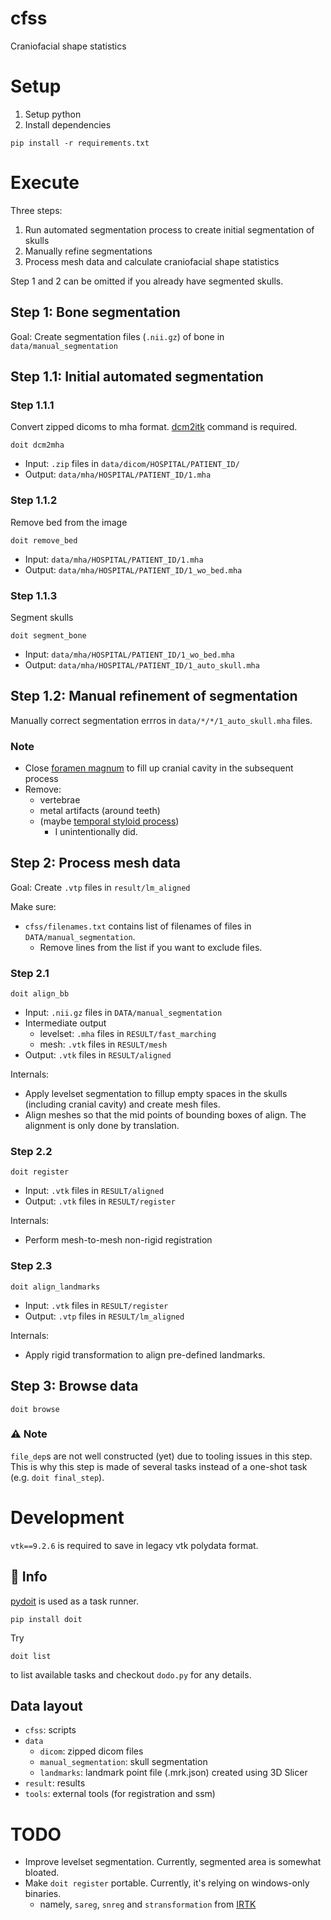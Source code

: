# cfss
Craniofacial shape statistics

# Setup
1. Setup python
2. Install dependencies
```shell
pip install -r requirements.txt
```

# Execute
Three steps:

1. Run automated segmentation process to create initial segmentation of skulls
2. Manually refine segmentations
3. Process mesh data and calculate craniofacial shape statistics

Step 1 and 2 can be omitted if you already have segmented skulls.

## Step 1: Bone segmentation
Goal: Create segmentation files (`.nii.gz`) of bone in `data/manual_segmentation`

## Step 1.1: Initial automated segmentation

### Step 1.1.1
Convert zipped dicoms to mha format.
[dcm2itk](https://github.com/ykszk/dcm2itk) command is required.

```shell
doit dcm2mha
```

- Input: `.zip` files in `data/dicom/HOSPITAL/PATIENT_ID/`
- Output: `data/mha/HOSPITAL/PATIENT_ID/1.mha`

### Step 1.1.2
Remove bed from the image
```shell
doit remove_bed
```
- Input: `data/mha/HOSPITAL/PATIENT_ID/1.mha`
- Output: `data/mha/HOSPITAL/PATIENT_ID/1_wo_bed.mha`

### Step 1.1.3
Segment skulls
```shell
doit segment_bone
```

- Input: `data/mha/HOSPITAL/PATIENT_ID/1_wo_bed.mha`
- Output: `data/mha/HOSPITAL/PATIENT_ID/1_auto_skull.mha`

## Step 1.2: Manual refinement of segmentation
Manually correct segmentation errros in `data/*/*/1_auto_skull.mha` files.

### Note
- Close [foramen magnum](https://en.wikipedia.org/wiki/Foramen_magnum) to fill up cranial cavity in the subsequent process
- Remove:
    - vertebrae
    - metal artifacts (around teeth)
    - (maybe [temporal styloid process](https://en.wikipedia.org/wiki/Temporal_styloid_process))
        - I unintentionally did.

## Step 2: Process mesh data
Goal: Create `.vtp` files in `result/lm_aligned`

Make sure:
- `cfss/filenames.txt` contains list of filenames of files in `DATA/manual_segmentation`.
  - Remove lines from the list if you want to exclude files.

### Step 2.1
```shell
doit align_bb
```
- Input: `.nii.gz` files in `DATA/manual_segmentation`
- Intermediate output
  - levelset: `.mha` files in `RESULT/fast_marching`
  - mesh: `.vtk` files in `RESULT/mesh`
- Output: `.vtk` files in `RESULT/aligned`

Internals:
- Apply levelset segmentation to fillup empty spaces in the skulls (including cranial cavity) and create mesh files.
- Align meshes so that the mid points of bounding boxes of align. The alignment is only done by translation.

### Step 2.2
```shell
doit register
```

- Input: `.vtk` files in `RESULT/aligned`
- Output: `.vtk` files in `RESULT/register`

Internals:
- Perform mesh-to-mesh non-rigid registration

### Step 2.3
```shell
doit align_landmarks
```


- Input: `.vtk` files in `RESULT/register`
- Output: `.vtp` files in `RESULT/lm_aligned`


Internals:
- Apply rigid transformation to align pre-defined landmarks.

## Step 3: Browse data
```shell
doit browse
```

### ⚠️ Note

`file_dep`s are not well constructed (yet) due to tooling issues in this step.
This is why this step is made of several tasks instead of a one-shot task (e.g. `doit final_step`).

# Development
`vtk==9.2.6` is required to save in legacy vtk polydata format.

## 🚸 Info
[pydoit](https://pydoit.org/) is used as a task runner.
```shell
pip install doit
```

Try
```shell
doit list
```
to list available tasks and checkout `dodo.py` for any details.

## Data layout
- `cfss`: scripts
- `data`
    - `dicom`: zipped dicom files
    - `manual_segmentation`: skull segmentation
    - `landmarks`: landmark point file (.mrk.json) created using 3D Slicer
- `result`: results
- `tools`: external tools (for registration and ssm)


# TODO
- Improve levelset segmentation. Currently, segmented area is somewhat bloated.
- Make `doit register` portable. Currently, it's relying on windows-only binaries.
  - namely, `sareg`, `snreg` and `stransformation` from [IRTK](https://github.com/BioMedIA/IRTK)